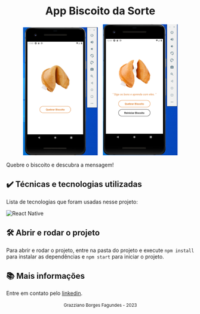 <div align="center">
  <h1>App Biscoito da Sorte</h1>
</div>

<div align="center">
  <img src="./docs/assets/biscoito1.PNG" width="200" heigth="200" style="margin-right: 10px">
  <img src="./docs/assets/biscoito2.PNG" width="200" heigth="200">
</div>

Quebre o biscoito e descubra a mensagem!

## ✔️ Técnicas e tecnologias utilizadas

Lista de tecnologias que foram usadas nesse projeto:

![React Native](https://img.shields.io/badge/react_native-%2320232a.svg?style=for-the-badge&logo=react&logoColor=%2361DAFB)

## 🛠️ Abrir e rodar o projeto

Para abrir e rodar o projeto, entre na pasta do projeto e execute ```npm install``` para instalar as dependências e ```npm start``` para iniciar o projeto.

## 📚 Mais informações

Entre em contato pelo [linkedin](https://www.linkedin.com/in/grazziano-fagundes/).

<div align="center">
  <small>Grazziano Borges Fagundes - 2023</small>
</div>